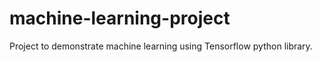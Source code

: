 # machine-learning-project
Project to demonstrate machine learning using Tensorflow python library.
